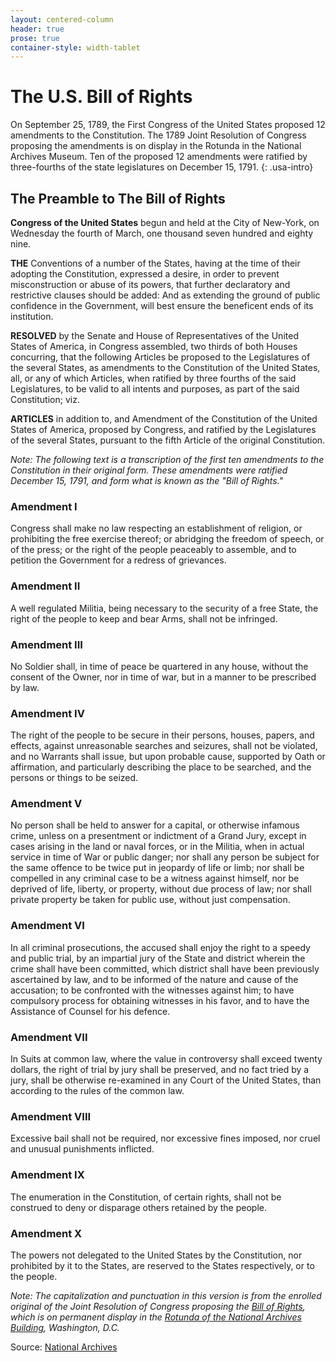 ```yaml
---
layout: centered-column
header: true
prose: true
container-style: width-tablet
---
```

# The U.S. Bill of Rights

On September 25, 1789, the First Congress of the United States proposed 12 amendments to the Constitution. The 1789 Joint Resolution of Congress proposing the amendments is on display in the Rotunda in the National Archives Museum. Ten of the proposed 12 amendments were ratified by three-fourths of the state legislatures on December 15, 1791.
{: .usa-intro}

## The Preamble to The Bill of Rights

**Congress of the United States** begun and held at the City of New-York, on Wednesday the fourth of March, one thousand seven hundred and eighty nine.

**THE** Conventions of a number of the States, having at the time of their adopting the Constitution, expressed a desire, in order to prevent misconstruction or abuse of its powers, that further declaratory and restrictive clauses should be added: And as extending the ground of public confidence in the Government, will best ensure the beneficent ends of its institution.

**RESOLVED** by the Senate and House of Representatives of the United States of America, in Congress assembled, two thirds of both Houses concurring, that the following Articles be proposed to the Legislatures of the several States, as amendments to the Constitution of the United States, all, or any of which Articles, when ratified by three fourths of the said Legislatures, to be valid to all intents and purposes, as part of the said Constitution; viz.

**ARTICLES** in addition to, and Amendment of the Constitution of the United States of America, proposed by Congress, and ratified by the Legislatures of the several States, pursuant to the fifth Article of the original Constitution.

*Note: The following text is a transcription of the first ten amendments to the Constitution in their original form. These amendments were ratified December 15, 1791, and form what is known as the "Bill of Rights."*

### Amendment I
Congress shall make no law respecting an establishment of religion, or prohibiting the free exercise thereof; or abridging the freedom of speech, or of the press; or the right of the people peaceably to assemble, and to petition the Government for a redress of grievances.

### Amendment II
A well regulated Militia, being necessary to the security of a free State, the right of the people to keep and bear Arms, shall not be infringed.

### Amendment III
No Soldier shall, in time of peace be quartered in any house, without the consent of the Owner, nor in time of war, but in a manner to be prescribed by law.

### Amendment IV
The right of the people to be secure in their persons, houses, papers, and effects, against unreasonable searches and seizures, shall not be violated, and no Warrants shall issue, but upon probable cause, supported by Oath or affirmation, and particularly describing the place to be searched, and the persons or things to be seized.

### Amendment V
No person shall be held to answer for a capital, or otherwise infamous crime, unless on a presentment or indictment of a Grand Jury, except in cases arising in the land or naval forces, or in the Militia, when in actual service in time of War or public danger; nor shall any person be subject for the same offence to be twice put in jeopardy of life or limb; nor shall be compelled in any criminal case to be a witness against himself, nor be deprived of life, liberty, or property, without due process of law; nor shall private property be taken for public use, without just compensation.

### Amendment VI
In all criminal prosecutions, the accused shall enjoy the right to a speedy and public trial, by an impartial jury of the State and district wherein the crime shall have been committed, which district shall have been previously ascertained by law, and to be informed of the nature and cause of the accusation; to be confronted with the witnesses against him; to have compulsory process for obtaining witnesses in his favor, and to have the Assistance of Counsel for his defence.

### Amendment VII
In Suits at common law, where the value in controversy shall exceed twenty dollars, the right of trial by jury shall be preserved, and no fact tried by a jury, shall be otherwise re-examined in any Court of the United States, than according to the rules of the common law.

### Amendment VIII
Excessive bail shall not be required, nor excessive fines imposed, nor cruel and unusual punishments inflicted.

### Amendment IX
The enumeration in the Constitution, of certain rights, shall not be construed to deny or disparage others retained by the people.

### Amendment X
The powers not delegated to the United States by the Constitution, nor prohibited by it to the States, are reserved to the States respectively, or to the people.

*Note: The capitalization and punctuation in this version is from the enrolled original of the Joint Resolution of Congress proposing the [Bill of Rights](https://www.archives.gov/founding-docs/bill-of-rights), which is on permanent display in the [Rotunda of the National Archives Building](http://www.archives.gov/nae/visit/), Washington, D.C.*

Source: [National Archives](https://www.archives.gov/founding-docs/bill-of-rights-transcript)